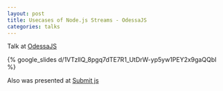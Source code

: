 ```yaml
---
layout: post
title: Usecases of Node.js Streams - OdessaJS
categories: talks
---
```


Talk at [OdessaJS](http://odessajs.org/)

{% google_slides d/1VTzllQ_8pgq7dTE7R1_UtDrW-yp5yw1PEY2x9gaQQbI %}

Also was presented at [Submit js](https://binary-studio.com/submit-js-2017/)